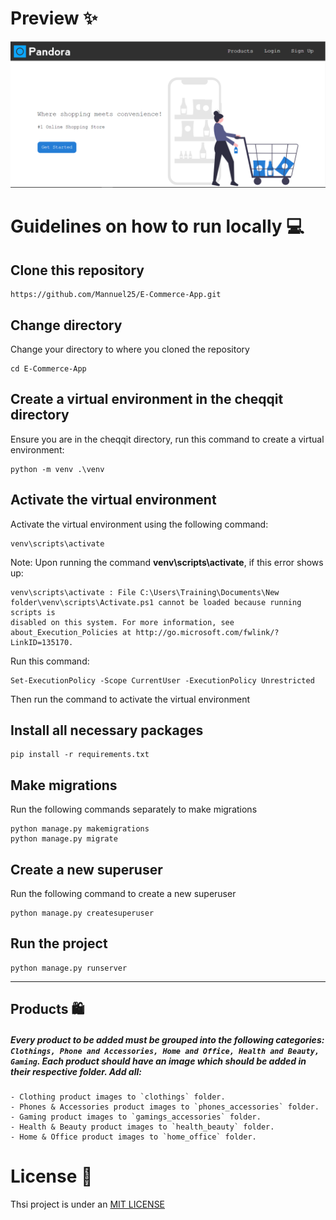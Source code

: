 # Preview ✨

![Image](static\images\preview.PNG)

# Guidelines on how to run locally 💻

## Clone this repository

```
https://github.com/Mannuel25/E-Commerce-App.git
```

## Change directory
Change your directory to where you cloned the repository

```
cd E-Commerce-App
```

## Create a virtual environment in the cheqqit directory
Ensure you are in the cheqqit directory, run this command to create a virtual environment:
```
python -m venv .\venv
```
## Activate the virtual environment
Activate the virtual environment using the following command: 
```
venv\scripts\activate
```
Note: Upon running the command **venv\scripts\activate**, if this error shows up:
```
venv\scripts\activate : File C:\Users\Training\Documents\New folder\venv\scripts\Activate.ps1 cannot be loaded because running scripts is 
disabled on this system. For more information, see about_Execution_Policies at http://go.microsoft.com/fwlink/?LinkID=135170.
```
Run this command: 
``` 
Set-ExecutionPolicy -Scope CurrentUser -ExecutionPolicy Unrestricted 
```
Then run the command to activate the virtual environment
## Install all necessary packages 

```
pip install -r requirements.txt
```

## Make migrations
Run the following commands separately to make migrations
```
python manage.py makemigrations
python manage.py migrate
```
## Create a new superuser
Run the following command to create a new superuser
```
python manage.py createsuperuser
```

## Run the project

```
python manage.py runserver
```
<hr>

## Products 🛍️
##### Every product to be added must be grouped into the following categories: `Clothings, Phone and Accessories, Home and Office, Health and Beauty, Gaming`. Each product should have an image which should be added in their respective folder. Add all:
    - Clothing product images to `clothings` folder.
    - Phones & Accessories product images to `phones_accessories` folder.
    - Gaming product images to `gamings_accessories` folder.
    - Health & Beauty product images to `health_beauty` folder.
    - Home & Office product images to `home_office` folder.


# License 🔐
Thsi project is under an [MIT LICENSE](LICENSE)
